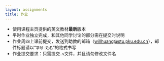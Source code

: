 ```yaml
---
layout: assignments
title: 作业
---
```


- 使用课程主页提供的英文教材**最新**版本
- 平时作业独立完成，和其他同学讨论的部分需在提交时说明
- 作业周四上课前提交，发送到助教的邮箱（willhuang@stu.pku.edu.cn），邮件标题请以“`学号-姓名`”的格式书写
- 作业提交要求：只需提交`.v`文件，并且请勿修改文件名
  